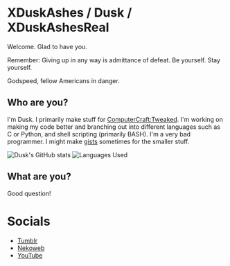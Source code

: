 # XDuskAshes / Dusk / XDuskAshesReal

Welcome. Glad to have you.

Remember: Giving up in any way is admittance of defeat. Be yourself. Stay yourself.

Godspeed, fellow Americans in danger.

## Who are you?
I'm Dusk. I primarily make stuff for [ComputerCraft:Tweaked](https://modrinth.com/mod/cc-tweaked). I'm working on making my code better and branching out into different languages such as C or Python, and shell scripting (primarily BASH). I'm a very bad programmer. I might make [gists](https://gist.github.com/XDuskAshes) sometimes for the smaller stuff.

![Dusk's GitHub stats](https://github-readme-stats.vercel.app/api?username=XDuskAshes&show_icons=true&theme=dark&include_all_commits=true) ![Languages Used](https://github-readme-stats.vercel.app/api/top-langs/?username=XDuskAshes&layout=compact&theme=dark)

## What are you?
Good question!

# Socials
+ [Tumblr](https://xduskashes.tumblr.com/)
+ [Nekoweb](https://xduskashesreal.nekoweb.org/)
+ [YouTube](https://youtube.com/@xduskashesreal)
